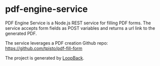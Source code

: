 # pdf-engine-service

PDF Engine Service is a Node.js REST service for filling PDF forms.  The service accepts form fields as POST variables and returns a url link to the generated PDF.

The service leverages a PDF creation Github repo: https://github.com/tpisto/pdf-fill-form

The project is generated by [LoopBack](http://loopback.io).
